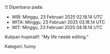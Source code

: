 ⏰ Diperbarui pada:
- WIB: Minggu, 23 Februari 2025 02.18.14 UTC
- WITA: Minggu, 23 Februari 2025 03.18.14 UTC
- WIT: Minggu, 23 Februari 2025 04.18.14 UTC

Kutipan Inspiratif:
"My life needs editing."


Kategori: funny

